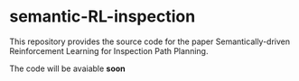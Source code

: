 # semantic-RL-inspection
This repository provides the source code for the paper Semantically-driven Reinforcement Learning for Inspection Path Planning.

The code will be avaiable **soon**
